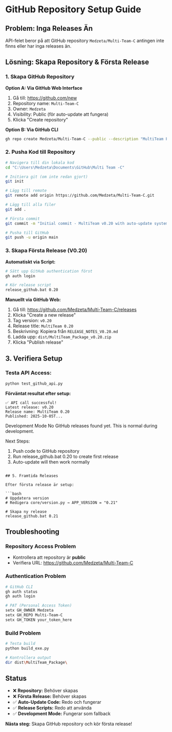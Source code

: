 # GitHub Repository Setup Guide

## Problem: Inga Releases Än

API-felet beror på att GitHub repository `Medzeta/Multi-Team-C` antingen inte finns eller har inga releases än.

## Lösning: Skapa Repository & Första Release

### 1. Skapa GitHub Repository

**Option A: Via GitHub Web Interface**
1. Gå till: https://github.com/new
2. Repository name: `Multi-Team-C`
3. Owner: `Medzeta`
4. Visibility: Public (för auto-update att fungera)
5. Klicka "Create repository"

**Option B: Via GitHub CLI**
```bash
gh repo create Medzeta/Multi-Team-C --public --description "MultiTeam P2P Communication System"
```

### 2. Pusha Kod till Repository

```bash
# Navigera till din lokala kod
cd "C:\Users\Medzeta\Documents\GitHub\Multi Team -C"

# Initiera git (om inte redan gjort)
git init

# Lägg till remote
git remote add origin https://github.com/Medzeta/Multi-Team-C.git

# Lägg till alla filer
git add .

# Första commit
git commit -m "Initial commit - MultiTeam v0.20 with auto-update system"

# Pusha till GitHub
git push -u origin main
```

### 3. Skapa Första Release (V0.20)

**Automatiskt via Script:**
```bash
# Sätt upp GitHub authentication först
gh auth login

# Kör release script
release_github.bat 0.20
```

**Manuellt via GitHub Web:**
1. Gå till: https://github.com/Medzeta/Multi-Team-C/releases
2. Klicka "Create a new release"
3. Tag version: `v0.20`
4. Release title: `MultiTeam 0.20`
5. Beskrivning: Kopiera från `RELEASE_NOTES_V0.20.md`
6. Ladda upp: `dist/MultiTeam_Package_v0.20.zip`
7. Klicka "Publish release"

## 3. Verifiera Setup

### Testa API Access:
```bash
python test_github_api.py
```

**Förväntat resultat efter setup:**
```
✅ API call successful!
Latest release: v0.20
Release name: MultiTeam 0.20
Published: 2025-10-05T...

```
Development Mode
No GitHub releases found yet. This is normal during development.

Next Steps:
1. Push code to GitHub repository
2. Run release_github.bat 0.20 to create first release
3. Auto-update will then work normally
```

## 5. Framtida Releases

Efter första release är setup:

```bash
# Uppdatera version
# Redigera core/version.py → APP_VERSION = "0.21"

# Skapa ny release
release_github.bat 0.21
```

## Troubleshooting

### Repository Access Problem
- Kontrollera att repository är **public**
- Verifiera URL: https://github.com/Medzeta/Multi-Team-C

### Authentication Problem
```bash
# GitHub CLI
gh auth status
gh auth login

# PAT (Personal Access Token)
setx GH_OWNER Medzeta
setx GH_REPO Multi-Team-C
setx GH_TOKEN your_token_here
```

### Build Problem
```bash
# Testa build
python build_exe.py

# Kontrollera output
dir dist\MultiTeam_Package\
```

## Status

- ❌ **Repository:** Behöver skapas
- ❌ **Första Release:** Behöver skapas  
- ✅ **Auto-Update Code:** Redo och fungerar
- ✅ **Release Scripts:** Redo att använda
- ✅ **Development Mode:** Fungerar som fallback

**Nästa steg:** Skapa GitHub repository och kör första release!
